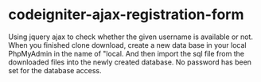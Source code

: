 # codeigniter-ajax-registration-form
Using jquery ajax to check whether the given username is available or not.
When you finished clone download, create a new data base in your local PhpMyAdmin in the name of "local.
And then import the sql file from the downloaded files into the newly created database.
No password has been set for the database access.

